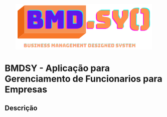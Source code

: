 <div align="center"> 
    <img src="imagens\logo_poo_texto.png" > 
</div>



# BMDSY - Aplicação para Gerenciamento de Funcionarios para Empresas
    
    
    
    
    
## Descrição

